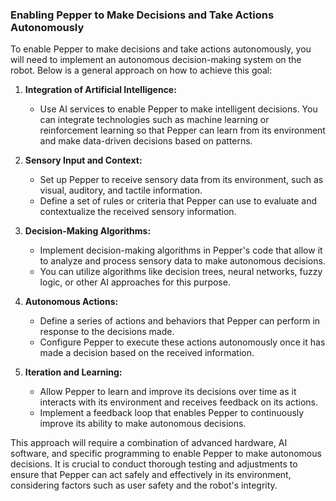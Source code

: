 ### Enabling Pepper to Make Decisions and Take Actions Autonomously

To enable Pepper to make decisions and take actions autonomously, you will need to implement an autonomous decision-making system on the robot. Below is a general approach on how to achieve this goal:

1. **Integration of Artificial Intelligence:**
   - Use AI services to enable Pepper to make intelligent decisions. You can integrate technologies such as machine learning or reinforcement learning so that Pepper can learn from its environment and make data-driven decisions based on patterns.

2. **Sensory Input and Context:**
   - Set up Pepper to receive sensory data from its environment, such as visual, auditory, and tactile information.
   - Define a set of rules or criteria that Pepper can use to evaluate and contextualize the received sensory information.

3. **Decision-Making Algorithms:**
   - Implement decision-making algorithms in Pepper's code that allow it to analyze and process sensory data to make autonomous decisions.
   - You can utilize algorithms like decision trees, neural networks, fuzzy logic, or other AI approaches for this purpose.

4. **Autonomous Actions:**
   - Define a series of actions and behaviors that Pepper can perform in response to the decisions made.
   - Configure Pepper to execute these actions autonomously once it has made a decision based on the received information.

5. **Iteration and Learning:**
   - Allow Pepper to learn and improve its decisions over time as it interacts with its environment and receives feedback on its actions.
   - Implement a feedback loop that enables Pepper to continuously improve its ability to make autonomous decisions.

This approach will require a combination of advanced hardware, AI software, and specific programming to enable Pepper to make autonomous decisions. It is crucial to conduct thorough testing and adjustments to ensure that Pepper can act safely and effectively in its environment, considering factors such as user safety and the robot's integrity.
